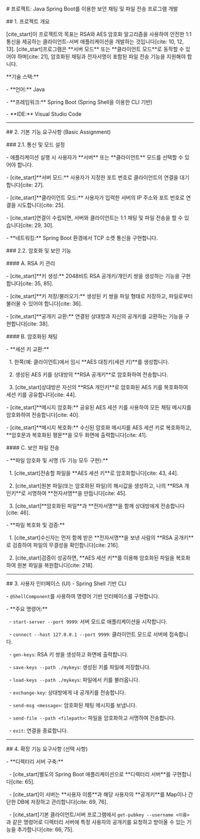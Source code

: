 \# 프로젝트: Java Spring Boot를 이용한 보안 채팅 및 파일 전송 프로그램 개발



\## 1. 프로젝트 개요



\[cite\_start]이 프로젝트의 목표는 RSA와 AES 암호화 알고리즘을 사용하여 안전한 1:1 통신을 제공하는 클라이언트-서버 애플리케이션을 개발하는 것입니다\[cite: 10, 12, 13]. \[cite\_start]프로그램은 \*\*서버 모드\*\* 또는 \*\*클라이언트 모드\*\*로 동작할 수 있어야 하며\[cite: 21], 암호화된 채팅과 전자서명이 포함된 파일 전송 기능을 지원해야 합니다.



\*\*기술 스택:\*\*

\- \*\*언어:\*\* Java

\- \*\*프레임워크:\*\* Spring Boot (Spring Shell을 이용한 CLI 기반)

\- \*\*IDE:\*\* Visual Studio Code



---



\## 2. 기본 기능 요구사항 (Basic Assignment)



\### 2.1. 통신 및 모드 설정

\- 애플리케이션 실행 시 사용자가 \*\*서버\*\* 또는 \*\*클라이언트\*\* 모드를 선택할 수 있어야 합니다.

\- \[cite\_start]\*\*서버 모드:\*\* 사용자가 지정한 포트 번호로 클라이언트의 연결을 대기합니다\[cite: 27].

\- \[cite\_start]\*\*클라이언트 모드:\*\* 사용자가 입력한 서버의 IP 주소와 포트 번호로 연결을 시도합니다\[cite: 25].

\- \[cite\_start]연결이 수립되면, 서버와 클라이언트는 1:1 채팅 및 파일 전송을 할 수 있습니다\[cite: 29, 30].

\- \*\*네트워킹:\*\* Spring Boot 환경에서 TCP 소켓 통신을 구현합니다.



\### 2.2. 암호화 및 보안 기능



\#### A. RSA 키 관리

\- \[cite\_start]\*\*키 생성:\*\* 2048비트 RSA 공개키/개인키 쌍을 생성하는 기능을 구현합니다\[cite: 35, 85].

\- \[cite\_start]\*\*키 저장/불러오기:\*\* 생성된 키 쌍을 파일 형태로 저장하고, 파일로부터 불러올 수 있어야 합니다\[cite: 36].

\- \[cite\_start]\*\*공개키 교환:\*\* 연결된 상대방과 자신의 공개키를 교환하는 기능을 구현합니다\[cite: 38].



\#### B. 암호화된 채팅

\- \*\*세션 키 교환:\*\*

&nbsp;   1.  한쪽(예: 클라이언트)에서 임시 \*\*AES 대칭키(세션 키)\*\*를 생성합니다.

&nbsp;   2.  생성된 AES 키를 상대방의 \*\*RSA 공개키\*\*로 암호화하여 전송합니다.

&nbsp;   3.  \[cite\_start]상대방은 자신의 \*\*RSA 개인키\*\*로 암호화된 AES 키를 복호화하여 세션 키를 공유합니다\[cite: 44].

\- \[cite\_start]\*\*메시지 암호화:\*\* 공유된 AES 세션 키를 사용하여 모든 채팅 메시지를 암호화하여 전송합니다\[cite: 40].

\- \[cite\_start]\*\*메시지 복호화:\*\* 수신된 암호화 메시지를 AES 세션 키로 복호화하고, \*\*암호문과 복호화된 평문\*\*을 모두 화면에 출력합니다\[cite: 41].



\#### C. 보안 파일 전송

\- \*\*파일 암호화 및 서명 (두 기능 모두 구현):\*\*

&nbsp;   1.  \[cite\_start]전송할 파일을 \*\*AES 세션 키\*\*로 암호화합니다\[cite: 43, 44].

&nbsp;   2.  \[cite\_start]원본 파일(또는 암호화된 파일)의 해시값을 생성하고, 나의 \*\*RSA 개인키\*\*로 서명하여 \*\*전자서명\*\*을 만듭니다\[cite: 45].

&nbsp;   3.  \[cite\_start]\*\*암호화된 파일\*\*과 \*\*전자서명\*\*을 함께 상대방에게 전송합니다\[cite: 46].

\- \*\*파일 복호화 및 검증:\*\*

&nbsp;   1.  \[cite\_start]수신자는 먼저 함께 받은 \*\*전자서명\*\*을 보낸 사람의 \*\*RSA 공개키\*\*로 검증하여 파일의 무결성을 확인합니다\[cite: 216].

&nbsp;   2.  \[cite\_start]검증이 성공하면, \*\*AES 세션 키\*\*를 이용해 암호화된 파일을 복호화하여 원본 파일을 복원합니다\[cite: 218].



---



\## 3. 사용자 인터페이스 (UI) - Spring Shell 기반 CLI



\- `@ShellComponent`를 사용하여 명령어 기반 인터페이스를 구현합니다.

\- \*\*주요 명령어:\*\*

&nbsp;   - `start-server --port 9999`: 서버 모드로 애플리케이션을 시작합니다.

&nbsp;   - `connect --host 127.0.0.1 --port 9999`: 클라이언트 모드로 서버에 접속합니다.

&nbsp;   - `gen-keys`: RSA 키 쌍을 생성하고 화면에 출력합니다.

&nbsp;   - `save-keys --path ./mykeys`: 생성된 키를 파일에 저장합니다.

&nbsp;   - `load-keys --path ./mykeys`: 파일에서 키를 불러옵니다.

&nbsp;   - `exchange-key`: 상대방에게 내 공개키를 전송합니다.

&nbsp;   - `send-msg <message>`: 암호화된 채팅 메시지를 보냅니다.

&nbsp;   - `send-file --path <filepath>`: 파일을 암호화하고 서명하여 전송합니다.

&nbsp;   - `exit`: 연결을 종료합니다.



---



\## 4. 확장 기능 요구사항 (선택 사항)



\- \*\*디렉터리 서버 구축:\*\*

&nbsp;   - \[cite\_start]별도의 Spring Boot 애플리케이션으로 \*\*디렉터리 서버\*\*를 구현합니다\[cite: 65].

&nbsp;   - \[cite\_start]이 서버는 \*\*사용자 이름\*\*과 해당 사용자의 \*\*공개키\*\*를 Map이나 간단한 DB에 저장하고 관리합니다\[cite: 69, 76].

&nbsp;   - \[cite\_start]기본 클라이언트/서버 프로그램에서 `get-pubkey --username <이름>`과 같은 명령어로 디렉터리 서버에 특정 사용자의 공개키를 요청하고 받아올 수 있는 기능을 추가합니다\[cite: 66, 75].

